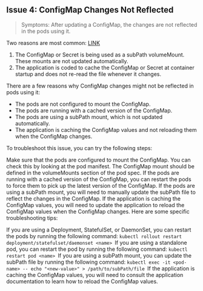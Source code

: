## Issue 4: ConfigMap Changes Not Reflected
> Symptoms: After updating a ConfigMap, the changes are not reflected in the pods using it.

Two reasons are most common: [LINK](https://pauldally.medium.com/my-kubernetes-application-is-not-seeing-configmap-or-secret-updates-785da0c496ae#:~:text=Two%20reasons%20are%20most%20common,the%20file%20whenever%20it%20changes.)
1. The ConfigMap or Secret is being used as a subPath volumeMount. These mounts are not updated automatically.
2. The application is coded to cache the ConfigMap or Secret at container startup and does not re-read the file whenever it changes.

There are a few reasons why ConfigMap changes might not be reflected in pods using it:

* The pods are not configured to mount the ConfigMap.
* The pods are running with a cached version of the ConfigMap.
* The pods are using a subPath mount, which is not updated automatically.
* The application is caching the ConfigMap values and not reloading them when the ConfigMap changes.

To troubleshoot this issue, you can try the following steps:

Make sure that the pods are configured to mount the ConfigMap. You can check this by looking at the pod manifest. The ConfigMap mount should be defined in the volumeMounts section of the pod spec.
If the pods are running with a cached version of the ConfigMap, you can restart the pods to force them to pick up the latest version of the ConfigMap.
If the pods are using a subPath mount, you will need to manually update the subPath file to reflect the changes in the ConfigMap.
If the application is caching the ConfigMap values, you will need to update the application to reload the ConfigMap values when the ConfigMap changes.
Here are some specific troubleshooting tips:

If you are using a Deployment, StatefulSet, or DaemonSet, you can restart the pods by running the following command:
`kubectl rollout restart deployment/statefulset/daemonset <name>
`If you are using a standalone pod, you can restart the pod by running the following command:
`kubectl restart pod <name>
`If you are using a subPath mount, you can update the subPath file by running the following command:
`kubectl exec -it <pod-name> -- echo "<new-value>" > /path/to/subPath/file
`If the application is caching the ConfigMap values, you will need to consult the application documentation to learn how to reload the ConfigMap values.
